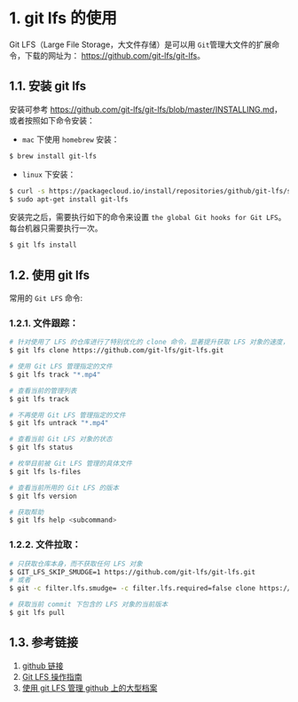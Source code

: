 # 1. git lfs 的使用

Git LFS（Large File Storage，大文件存储）是可以用 `Git`管理大文件的扩展命令，下载的网址为： <https://github.com/git-lfs/git-lfs>。

## 1.1. 安装 git lfs

安装可参考 <https://github.com/git-lfs/git-lfs/blob/master/INSTALLING.md>，或者按照如下命令安装：

- `mac` 下使用 `homebrew` 安装：
```bash
$ brew install git-lfs
```

- `linux` 下安装：
```bash
$ curl -s https://packagecloud.io/install/repositories/github/git-lfs/script.deb.sh | sudo bash
$ sudo apt-get install git-lfs
```

安装完之后，需要执行如下的命令来设置 `the global Git hooks for Git LFS`。每台机器只需要执行一次。
```bash
$ git lfs install
```

## 1.2. 使用 git lfs

常用的 `Git LFS` 命令:

### 1.2.1. 文件跟踪：

```bash
# 针对使用了 LFS 的仓库进行了特别优化的 clone 命令，显著提升获取 LFS 对象的速度，接受和 git clone 一样的参数，该命令同样兼容没有使用 LFS 的仓库。
$ git lfs clone https://github.com/git-lfs/git-lfs.git

# 使用 Git LFS 管理指定的文件
$ git lfs track "*.mp4"

# 查看当前的管理列表
$ git lfs track

# 不再使用 Git LFS 管理指定的文件
$ git lfs untrack "*.mp4"

# 查看当前 Git LFS 对象的状态
$ git lfs status

# 枚举目前被 Git LFS 管理的具体文件
$ git lfs ls-files

# 查看当前所用的 Git LFS 的版本
$ git lfs version

# 获取帮助
$ git lfs help <subcommand>
```

### 1.2.2. 文件拉取：

```bash
# 只获取仓库本身，而不获取任何 LFS 对象
$ GIT_LFS_SKIP_SMUDGE=1 https://github.com/git-lfs/git-lfs.git
# 或者
$ git -c filter.lfs.smudge= -c filter.lfs.required=false clone https://github.com/git-lfs/git-lfs.git

# 获取当前 commit 下包含的 LFS 对象的当前版本
$ git lfs pull
```


## 1.3. 参考链接

1. [github 链接](https://github.com/git-lfs/git-lfs)
2. [Git LFS 操作指南](https://zzz.buzz/zh/2016/04/19/the-guide-to-git-lfs/)
3. [使用 git LFS 管理 github 上的大型档案](http://cyruschiu.github.io/2016/09/26/using-git-lfs/)
